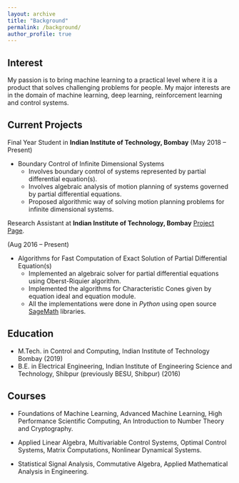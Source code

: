 ```yaml
---
layout: archive
title: "Background"
permalink: /background/
author_profile: true
---
```


Interest
------
My passion is to bring machine learning to a practical level where it is a product that solves challenging problems for people.
My major interests are in the domain of machine learning, deep learning, reinforcement learning and control systems.

Current Projects
------
Final Year Student in **Indian Institute of Technology, Bombay**
 (May 2018 – Present)
* Boundary Control of Infinite Dimensional Systems
    * Involves boundary control of systems represented by partial differential equation(s).
    * Involves algebraic analysis of motion planning of systems governed by partial differential equations.
    * Proposed algorithmic way of solving motion planning problems for infinite dimensional systems.

Research Assistant at **Indian Institute of Technology, Bombay** [Project Page](https://www.ee.iitb.ac.in/~debasattam/ASOP.html).

 (Aug 2016 – Present)

* Algorithms for Fast Computation of Exact Solution of Partial Differential Equation(s)
    * Implemented an algebraic solver for partial differential equations using Oberst-Riquier algorithm.
    * Implemented the algorithms for Characteristic Cones given by equation ideal and equation module.
    * All the implementations were done in *Python* using open source [SageMath](http://www.sagemath.org/) libraries.



Education
-----
* M.Tech. in Control and Computing, Indian Institute of Technology Bombay (2019)
* B.E. in Electrical Engineering, Indian Institute of Engineering Science and Technology, Shibpur (previously BESU, Shibpur) (2016)



Courses
-----
* Foundations of Machine Learning, Advanced Machine Learning, High Performance Scientific Computing,
 An Introduction to Number Theory and Cryptography.

* Applied Linear Algebra, Multivariable Control Systems, Optimal Control Systems,
 Matrix Computations, Nonlinear Dynamical Systems.
* Statistical Signal Analysis, Commutative Algebra, Applied Mathematical Analysis in Engineering.

